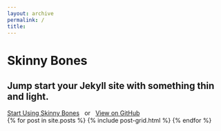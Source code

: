 ```yaml
---
layout: archive
permalink: /
title: 
---
```


   <div class="page-lead" style="background-image:url(https://mmistakes.github.io/jekyll-theme-skinny-bones/images/wood-texture-1600x800.jpg)">
      <div class="wrap page-lead-content">
        <h1>Skinny Bones</h1>
        <h2>Jump start your Jekyll site with something thin and light.</h2>
        <a href="https://mmistakes.github.io/jekyll-theme-skinny-bones/getting-started/" class="btn-inverse">Start Using Skinny Bones</a> &nbsp; or &nbsp; <a href="https://github.com/mmistakes/jekyll-theme-skinny-bones" class="btn-inverse">View on GitHub</a>
      </div><!-- /.page-lead-content -->
    </div><!-- /.page-lead -->

<div class="tiles">
{% for post in site.posts %}
	{% include post-grid.html %}
{% endfor %}
</div><!-- /.tiles -->
